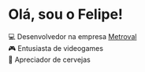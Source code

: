 # Olá, sou o Felipe!

💻 Desenvolvedor na empresa [Metroval](https://metroval.com.br) <br>
🎮 Entusiasta de videogames <br>
🍺 Apreciador de cervejas



